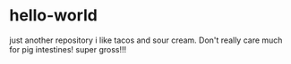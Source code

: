 # hello-world
just another repository
i like tacos and sour cream. Don't really care much for pig intestines! super gross!!!
